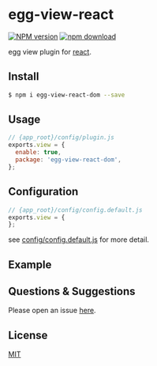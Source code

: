 # egg-view-react

[![NPM version][npm-image]][npm-url]
[![npm download][download-image]][download-url]

[npm-image]: https://img.shields.io/npm/v/egg-view-react.svg?style=flat-square
[npm-url]: https://npmjs.org/package/egg-view-react-dom
[download-image]: https://img.shields.io/npm/dm/egg-view-react-dom.svg?style=flat-square
[download-url]: https://npmjs.org/package/egg-view-react-dom

egg view plugin for [react].

## Install

```bash
$ npm i egg-view-react-dom --save
```

## Usage

```js
// {app_root}/config/plugin.js
exports.view = {
  enable: true,
  package: 'egg-view-react-dom',
};
```

## Configuration

```js
// {app_root}/config/config.default.js
exports.view = {
};
```

see [config/config.default.js](config/config.default.js) for more detail.

## Example

<!-- example here -->

## Questions & Suggestions

Please open an issue [here](https://github.com/Superman-wc/egg-view-react-dom/issues).

## License

[MIT](LICENSE)

[react]: https://facebook.github.io/react/